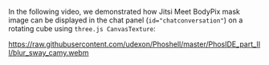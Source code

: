In the following video, we demonstrated how Jitsi Meet BodyPix mask image can be displayed in the chat panel (`id="chatconversation"`) on a rotating cube using `three.js CanvasTexture`: 

https://raw.githubusercontent.com/udexon/Phoshell/master/PhosIDE_part_III/blur_sway_camy.webm
